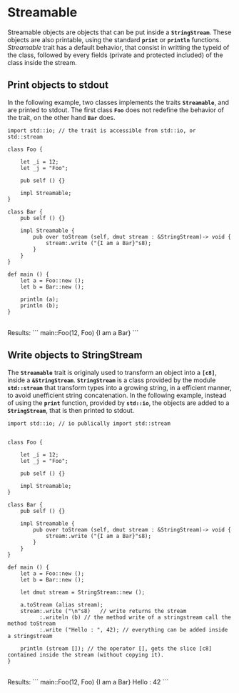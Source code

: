 # Streamable

Streamable objects are objects that can be put inside a
**`StringStream`**. These objects are also printable, using the
standard **`print`** or **`println`** functions. *Streamable* trait
has a default behavior, that consist in writting the typeid of the
class, followed by every fields (private and protected included) of
the class inside the stream. 

## Print objects to stdout

In the following example, two classes implements the traits
**`Streamable`**, and are printed to stdout. The first class **`Foo`**
does not redefine the behavior of the trait, on the other hand
**`Bar`** does.

```ymir
import std::io; // the trait is accessible from std::io, or std::stream

class Foo {
	
	let _i = 12;
	let _j = "Foo";

	pub self () {}
	
	impl Streamable;
}

class Bar {
	pub self () {}
	
	impl Streamable {
		pub over toStream (self, dmut stream : &StringStream)-> void {
			stream:.write ("{I am a Bar}"s8);
		}
	}	
}

def main () {
	let a = Foo::new ();
	let b = Bar::new ();
	
	println (a);
	println (b);
}
```

<br>
Results: 
```
main::Foo(12, Foo)
{I am a Bar}
```

## Write objects to StringStream

The **`Streamable`** trait is originaly used to transform an object
into a **`[c8]`**, inside a **`&StringStream`**. **`StringStream`** is
a class provided by the module **`std::stream`** that transform types
into a growing string, in a efficient manner, to avoid unefficient
string concatenation.  In the following example, instead of using the
**`print`** function, provided by **`std::io`**, the objects are added
to a **`StringStream`**, that is then printed to stdout.

```ymir
import std::io; // io publically import std::stream
                

class Foo {
	
	let _i = 12;
	let _j = "Foo";

	pub self () {}
	
	impl Streamable;
}

class Bar {
	pub self () {}
	
	impl Streamable {
		pub over toStream (self, dmut stream : &StringStream)-> void {
			stream:.write ("{I am a Bar}"s8);
		}
	}	
}

def main () {
	let a = Foo::new ();
	let b = Bar::new ();

	let dmut stream = StringStream::new ();

	a.toStream (alias stream); 
	stream:.write ("\n"s8)	 // write returns the stream
		  :.writeln (b) // the method write of a stringstream call the method toStream
		  :.write ("Hello : ", 42); // everything can be added inside a stringstream
	
	println (stream []); // the operator [], gets the slice [c8] contained inside the stream (without copying it).
}
```

<br>
Results: 
```
main::Foo(12, Foo)
{I am a Bar}
Hello : 42
```
